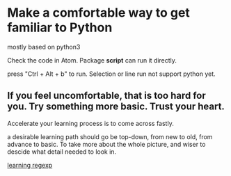 # Make a comfortable way to get familiar to Python
mostly based on python3

Check the code in Atom. Package **script** can run it directly.

press "Ctrl + Alt + b" to run. Selection or line run not support python yet.

## If you feel uncomfortable, that is too hard for you. Try something more basic. Trust your heart.

Accelerate your learning process is to come across fastly.

a desirable learning path should go be top-down, from new to old, from advance to basic. To take more about the whole picture, and wiser to descide what detail needed to look in.

[learning regexp](https://regexr.com/)
